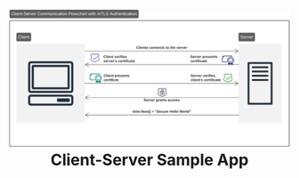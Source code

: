 <h1 align="center">
  <br>
    <img src="flowchart.png" style="background-color: #ffffff" alt="flowchart" width="700">
  <br>
  Client-Server Sample App
  <br>
</h1>
